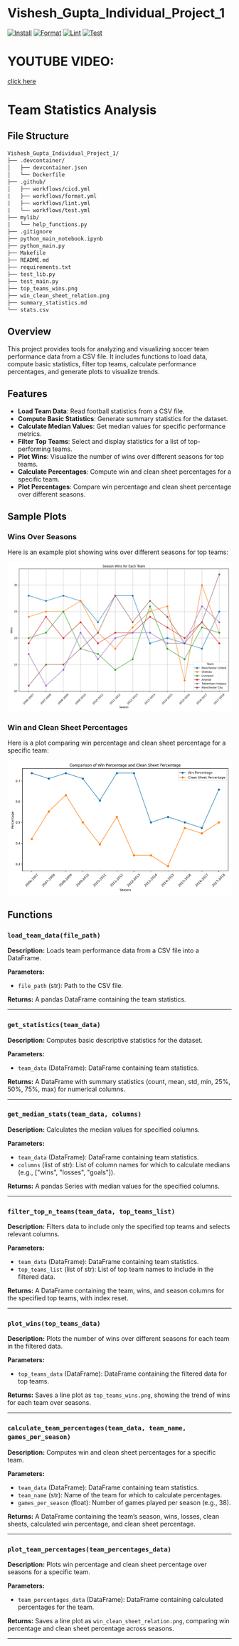 # Vishesh_Gupta_Individual_Project_1

[![Install](https://github.com/nogibjj/Vishesh_Gupta_Individual_Project_1/actions/workflows/cicd.yml/badge.svg)](https://github.com/nogibjj/Vishesh_Gupta_Individual_Project_1/actions/workflows/cicd.yml)
[![Format](https://github.com/nogibjj/Vishesh_Gupta_Individual_Project_1/actions/workflows/format.yml/badge.svg)](https://github.com/nogibjj/Vishesh_Gupta_Individual_Project_1/actions/workflows/format.yml)
[![Lint](https://github.com/nogibjj/Vishesh_Gupta_Individual_Project_1/actions/workflows/lint.yml/badge.svg)](https://github.com/nogibjj/Vishesh_Gupta_Individual_Project_1/actions/workflows/lint.yml)
[![Test](https://github.com/nogibjj/Vishesh_Gupta_Individual_Project_1/actions/workflows/test.yml/badge.svg)](https://github.com/nogibjj/Vishesh_Gupta_Individual_Project_1/actions/workflows/test.yml)

# YOUTUBE VIDEO:
[click here](https://youtu.be/fHGkFhd_ra0)

# Team Statistics Analysis

## File Structure 
```
Vishesh_Gupta_Individual_Project_1/
├── .devcontainer/
│   ├── devcontainer.json
│   └── Dockerfile
├── .github/
│   ├── workflows/cicd.yml
|   ├── workflows/format.yml
|   ├── workflows/lint.yml
|   └── workflows/test.yml
├── mylib/
|   └── help_functions.py
├── .gitignore
├── python_main_notebook.ipynb
├── python_main.py
├── Makefile
├── README.md
├── requirements.txt
├── test_lib.py
├── test_main.py
├── top_teams_wins.png
├── win_clean_sheet_relation.png
├── summary_statistics.md
└── stats.csv
```

## Overview

This project provides tools for analyzing and visualizing soccer team performance data from a CSV file. It includes functions to load data, compute basic statistics, filter top teams, calculate performance percentages, and generate plots to visualize trends.

## Features

- **Load Team Data**: Read football statistics from a CSV file.
- **Compute Basic Statistics**: Generate summary statistics for the dataset.
- **Calculate Median Values**: Get median values for specific performance metrics.
- **Filter Top Teams**: Select and display statistics for a list of top-performing teams.
- **Plot Wins**: Visualize the number of wins over different seasons for top teams.
- **Calculate Percentages**: Compute win and clean sheet percentages for a specific team.
- **Plot Percentages**: Compare win percentage and clean sheet percentage over different seasons.

## Sample Plots

### Wins Over Seasons

Here is an example plot showing wins over different seasons for top teams:

![Top Teams Wins](top_teams_wins.png)

### Win and Clean Sheet Percentages

Here is a plot comparing win percentage and clean sheet percentage for a specific team:

![Win and Clean Sheet Percentages](win_clean_sheet_relation.png)

## Functions

### `load_team_data(file_path)`

**Description:** Loads team performance data from a CSV file into a DataFrame.

**Parameters:**
- `file_path` (str): Path to the CSV file.

**Returns:** A pandas DataFrame containing the team statistics.

---

### `get_statistics(team_data)`

**Description:** Computes basic descriptive statistics for the dataset.

**Parameters:**
- `team_data` (DataFrame): DataFrame containing team statistics.

**Returns:** A DataFrame with summary statistics (count, mean, std, min, 25%, 50%, 75%, max) for numerical columns.

---

### `get_median_stats(team_data, columns)`

**Description:** Calculates the median values for specified columns.

**Parameters:**
- `team_data` (DataFrame): DataFrame containing team statistics.
- `columns` (list of str): List of column names for which to calculate medians (e.g., ["wins", "losses", "goals"]).

**Returns:** A pandas Series with median values for the specified columns.

---

### `filter_top_n_teams(team_data, top_teams_list)`

**Description:** Filters data to include only the specified top teams and selects relevant columns.

**Parameters:**
- `team_data` (DataFrame): DataFrame containing team statistics.
- `top_teams_list` (list of str): List of top team names to include in the filtered data.

**Returns:** A DataFrame containing the team, wins, and season columns for the specified top teams, with index reset.

---

### `plot_wins(top_teams_data)`

**Description:** Plots the number of wins over different seasons for each team in the filtered data.

**Parameters:**
- `top_teams_data` (DataFrame): DataFrame containing the filtered data for top teams.

**Returns:** Saves a line plot as `top_teams_wins.png`, showing the trend of wins for each team over seasons.

---

### `calculate_team_percentages(team_data, team_name, games_per_season)`

**Description:** Computes win and clean sheet percentages for a specific team.

**Parameters:**
- `team_data` (DataFrame): DataFrame containing team statistics.
- `team_name` (str): Name of the team for which to calculate percentages.
- `games_per_season` (float): Number of games played per season (e.g., 38).

**Returns:** A DataFrame containing the team’s season, wins, losses, clean sheets, calculated win percentage, and clean sheet percentage.

---

### `plot_team_percentages(team_percentages_data)`

**Description:** Plots win percentage and clean sheet percentage over seasons for a specific team.

**Parameters:**
- `team_percentages_data` (DataFrame): DataFrame containing calculated percentages for the team.

**Returns:** Saves a line plot as `win_clean_sheet_relation.png`, comparing win percentage and clean sheet percentage across seasons.

---

